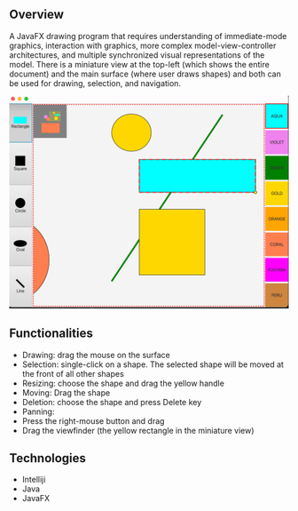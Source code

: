 ## Overview
A JavaFX drawing program that requires understanding of immediate-mode graphics, interaction with graphics, more complex model-view-controller architectures, and multiple synchronized visual representations of the model. There is a miniature view at the top-left (which shows the entire document) and the main surface (where user draws shapes) and both can be used for drawing, selection, and navigation.

![Algorithm schema](./screenshot.png)

## Functionalities
* Drawing: drag the mouse on the surface
* Selection: single-click on a shape. The selected shape will be moved at the front of all other shapes
* Resizing:  choose  the shape and drag the yellow handle
* Moving: Drag the shape
* Deletion:  choose the shape and press Delete key
* Panning:
 * Press the right-mouse button and drag
 * Drag the viewfinder (the yellow rectangle in the miniature view)
## Technologies
* Intelliji
* Java
* JavaFX
